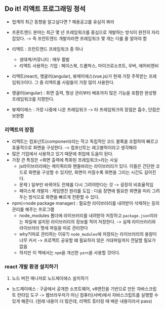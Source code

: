 ## Do it! 리액트 프로그래밍 정석
- 업계의 최근 동향을 알고싶다면 ? 채용공고를 유심히 봐라
- 프론트엔드 분야는 최근 몇 년 프레임워크를 중심으로 개발하는 방식이 완전히 자리잡았다. -> 즉 프런트엔드 개발자라면 프레임워크 몇 개는 다룰 줄 알아야 함

- 리액트 : 프런트엔드 프레임워크 중 하나
  - 생태계/커뮤니티 : 매우 활발
  - 리액트 사용하는 기업 : 페이스북, 드롭박스, 마이크로소프트, 우버, 에어비앤비
- 리액트(react), 앵귤러(angular), 뷰제이에스(vue.js)가 현재 가장 주목받는 프레임워크이다. 그 중 리액트를 사람들이 가장 많이 사용한다.
- 앵귤러(angular) : 화면 출력, 형상 관리부터 배포까지 많은 기능을 포함한 완성형 프레임워크를 지향한다.
- 뷰제이에스 : 가장 나중에 나온 프레임워크 -> 타 프레임워크의 장점은 흡수, 단점은 보완함
### 리액트의 장점
- 리액트는 컴포넌트(component)라는 작고 독립적인 코드 블록을 조합하여 빠르고 효율적으로 화면을 구성한다. -> 컴포넌트는 레고블럭이라고 생각해라
- 많은 기업에서 사용하고 있기 때문에 취업에 도움이 된다.
- 가장 큰 특징은 <화면 출력에 특화된 프레임워크>라는 사실
  - js라이브러리에는 제이쿼리와 핸들바라는 라이브러리가 있다. 이들은 간단한 코드로 화면을 구성할 수 있지만, 화면이 커질수록 화면을 그리는 시간도 길어진다.
  - 문제 ) 일부만 바뀌어도 전체를 다시 그려야한다는 것 -> 굉장히 비효율적임
  - 페이스북 개발자 : 게임엔진 원리를 도입 : 다음 장면에 필요한 화면을 미리 그려두는 방식으로 화면을 빠르게 전환할 수 있다.
- npm(=node package manager) : 필요한 라이브러리를 내려받아 삭제하는 등의 관리를 해주는 프로그램
  - node_modules 폴더에 라이브러리를 내려받아 저장하고 `package.json`이라는 파일에 설치된 라이브러리의 정보를 적어 저장한다. -> 실제 라이브러리와 라이브러리 명세 파일을 따로 관리한다
  - why?(따로 관리하는 이유?) `node_mudules`에 저장되는 라이브러리의 용량이 너무 커서 -> 프로젝트 공유할 떄 필요하지 않은 거대파일까지 전달할 필요가 없음
  - 하지만 이 책에서는 `npm`을 개선한 `yarn`을 사용할 것이다.
### react 개발 환경 설치하기
1. 노드 버전 매니저로 노드제이에스 설치하기
  - 노드제이에스 : 구글에서 공개한 소프트웨어, v8엔진을 기반으로 만든 자바스크립트 런타임 도구 -> 웹브라우저가 아닌 컴퓨터(서버)에서 자바스크립트를 실행할 수 있게 해준다.
(원래 내용이 더 많은데, 리액트 튜터링 때 배운 내용이라서 pass)

